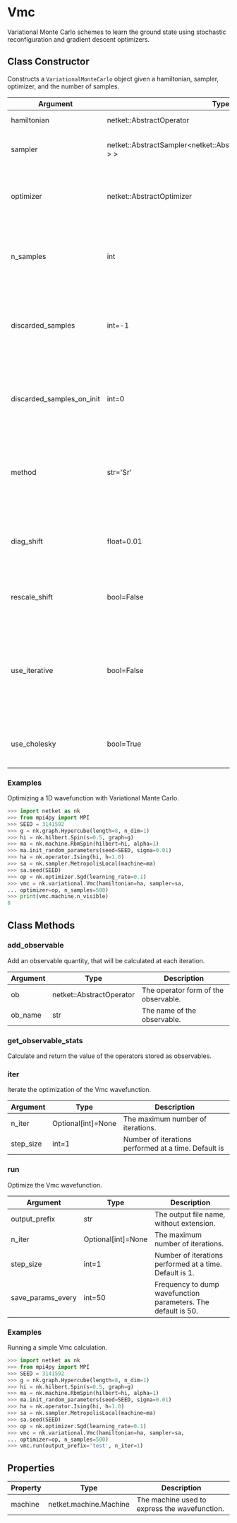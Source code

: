 # Vmc
Variational Monte Carlo schemes to learn the ground state using stochastic reconfiguration and gradient descent optimizers.

## Class Constructor
Constructs a ``VariationalMonteCarlo`` object given a hamiltonian, 
sampler, optimizer, and the number of samples.

|        Argument         |                                    Type                                     |                                                                         Description                                                                          |
|-------------------------|-----------------------------------------------------------------------------|--------------------------------------------------------------------------------------------------------------------------------------------------------------|
|hamiltonian              |netket::AbstractOperator                                                     |The hamiltonian of the system.                                                                                                                                |
|sampler                  |netket::AbstractSampler<netket::AbstractMachine<std::__1::complex<double> > >|The sampler object to generate local exchanges.                                                                                                               |
|optimizer                |netket::AbstractOptimizer                                                    |The optimizer object that determines how the VMC wavefunction is optimized.                                                                                   |
|n_samples                |int                                                                          |Number of Markov Chain Monte Carlo sweeps to be performed at each step of the optimization.                                                                   |
|discarded_samples        |int=-1                                                                       |Number of sweeps to be discarded at the beginning of the sampling, at each step of the optimization. Default is -1.                                           |
|discarded_samples_on_init|int=0                                                                        |Number of sweeps to be discarded in the first step of optimization, at the beginning of the sampling. The default is 0.                                       |
|method                   |str='Sr'                                                                     |The chosen method to learn the parameters of the wave-function. The default is `Sr` (stochastic reconfiguration).                                             |
|diag_shift               |float=0.01                                                                   |The regularization parameter in stochastic reconfiguration. The default is 0.01.                                                                              |
|rescale_shift            |bool=False                                                                   |Whether to rescale the variational parameters. The default is false.                                                                                          |
|use_iterative            |bool=False                                                                   |Whether to use the iterative solver in the Sr method (this is extremely useful when the number of parameters to optimize is very large). The default is false.|
|use_cholesky             |bool=True                                                                    |Whether to use cholesky decomposition. The default is true.                                                                                                   |


### Examples
Optimizing a 1D wavefunction with Variational Mante Carlo.

```python
>>> import netket as nk
>>> from mpi4py import MPI
>>> SEED = 3141592
>>> g = nk.graph.Hypercube(length=8, n_dim=1)
>>> hi = nk.hilbert.Spin(s=0.5, graph=g)
>>> ma = nk.machine.RbmSpin(hilbert=hi, alpha=1)
>>> ma.init_random_parameters(seed=SEED, sigma=0.01)
>>> ha = nk.operator.Ising(hi, h=1.0)
>>> sa = nk.sampler.MetropolisLocal(machine=ma)
>>> sa.seed(SEED)
>>> op = nk.optimizer.Sgd(learning_rate=0.1)
>>> vmc = nk.variational.Vmc(hamiltonian=ha, sampler=sa, 
... optimizer=op, n_samples=500)
>>> print(vmc.machine.n_visible)
8

```




## Class Methods 
### add_observable
Add an observable quantity, that will be calculated at each 
iteration.

|Argument|          Type          |            Description             |
|--------|------------------------|------------------------------------|
|ob      |netket::AbstractOperator|The operator form of the observable.|
|ob_name |str                     |The name of the observable.         |


### get_observable_stats
Calculate and return the value of the operators stored as observables.




### iter
Iterate the optimization of the Vmc wavefunction. 

|Argument |       Type       |                    Description                     |
|---------|------------------|----------------------------------------------------|
|n_iter   |Optional[int]=None|The maximum number of iterations.                   |
|step_size|int=1             |Number of iterations performed at a time. Default is|


### run
Optimize the Vmc wavefunction.

|    Argument     |       Type       |                         Description                         |
|-----------------|------------------|-------------------------------------------------------------|
|output_prefix    |str               |The output file name, without extension.                     |
|n_iter           |Optional[int]=None|The maximum number of iterations.                            |
|step_size        |int=1             |Number of iterations performed at a time. Default is 1.      |
|save_params_every|int=50            |Frequency to dump wavefunction parameters. The default is 50.|


### Examples
Running a simple Vmc calculation.


```python
>>> import netket as nk
>>> from mpi4py import MPI
>>> SEED = 3141592
>>> g = nk.graph.Hypercube(length=8, n_dim=1)
>>> hi = nk.hilbert.Spin(s=0.5, graph=g)
>>> ma = nk.machine.RbmSpin(hilbert=hi, alpha=1)
>>> ma.init_random_parameters(seed=SEED, sigma=0.01)
>>> ha = nk.operator.Ising(hi, h=1.0)
>>> sa = nk.sampler.MetropolisLocal(machine=ma)
>>> sa.seed(SEED)
>>> op = nk.optimizer.Sgd(learning_rate=0.1)
>>> vmc = nk.variational.Vmc(hamiltonian=ha, sampler=sa, 
... optimizer=op, n_samples=500)
>>> vmc.run(output_prefix='test', n_iter=1)


```               




## Properties

|Property|         Type         |                 Description                  |
|--------|----------------------|----------------------------------------------|
|machine |netket.machine.Machine| The machine used to express the wavefunction.|


